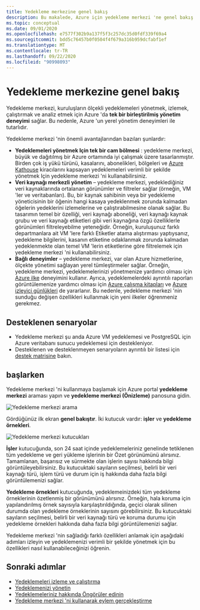 ```yaml
---
title: Yedekleme merkezine genel bakış
description: Bu makalede, Azure için yedekleme merkezi 'ne genel bakış sunulmaktadır.
ms.topic: conceptual
ms.date: 09/01/2020
ms.openlocfilehash: e7577f302b9a137f5f3c257dc35d0fdf339f69a4
ms.sourcegitcommit: bdd5c76457b0f0504f4f679a316b959dcfabf1ef
ms.translationtype: MT
ms.contentlocale: tr-TR
ms.lasthandoff: 09/22/2020
ms.locfileid: "90998093"
---
```

# <a name="overview-of-backup-center"></a>Yedekleme merkezine genel bakış

Yedekleme merkezi, kuruluşların ölçekli yedeklemeleri yönetmek, izlemek, çalıştırmak ve analiz etmek için Azure 'da **tek bir birleştirilmiş yönetim deneyimi** sağlar. Bu nedenle, Azure 'un yerel yönetim deneyimleri ile tutarlıdır.

Yedekleme merkezi 'nin önemli avantajlarından bazıları şunlardır:

* **Yedeklemeleri yönetmek Için tek bir cam bölmesi** : yedekleme merkezi, büyük ve dağıtılmış bir Azure ortamında iyi çalışmak üzere tasarlanmıştır. Birden çok iş yükü türünü, kasalarını, abonelikleri, bölgeleri ve [Azure Kathouse](https://docs.microsoft.com/azure/lighthouse/overview) kiracılarını kapsayan yedeklemeleri verimli bir şekilde yönetmek Için yedekleme merkezi 'ni kullanabilirsiniz.
* **Veri kaynağı merkezli yönetim** – yedekleme merkezi, yedeklediğiniz veri kaynaklarında ortalanan görünümler ve filtreler sağlar (örneğin, VM 'ler ve veritabanları). Bu, bir kaynak sahibinin veya bir yedekleme yöneticisinin bir öğenin hangi kasaya yedeklenmek zorunda kalmadan öğelerin yedeklerini izlemelerine ve çalıştırabilmesine olanak sağlar. Bu tasarımın temel bir özelliği, veri kaynağı aboneliği, veri kaynağı kaynak grubu ve veri kaynağı etiketleri gibi veri kaynağına özgü özelliklerle görünümleri filtreleyebilme yeteneğidir. Örneğin, kuruluşunuz farklı departmanlara ait VM 'lere farklı Etiketler atama alıştırması yaptıysanız, yedekleme bilgilerini, kasanın etiketine odaklanmak zorunda kalmadan yedeklenmekte olan temel VM 'lerin etiketlerine göre filtrelemek için yedekleme merkezi 'ni kullanabilirsiniz.
* **Bağlı deneyimler** – yedekleme merkezi, var olan Azure hizmetlerine, ölçekte yönetimi sağlayan yerel tümleştirmeler sağlar. Örneğin, yedekleme merkezi, yedeklemelerinizi yönetmenize yardımcı olması için [Azure ilke](https://docs.microsoft.com/azure/governance/policy/overview) deneyimini kullanır. Ayrıca, yedeklemelerdeki ayrıntılı raporları görüntülemenize yardımcı olması için [Azure çalışma kitapları](https://docs.microsoft.com/azure/azure-monitor/platform/workbooks-overview) ve [Azure izleyici günlükleri](https://docs.microsoft.com/azure/azure-monitor/platform/data-platform-logs) de yararlanır. Bu nedenle, yedekleme merkezi 'nin sunduğu değişen özellikleri kullanmak için yeni ilkeler öğrenmeniz gerekmez.

## <a name="supported-scenarios"></a>Desteklenen senaryolar

* Yedekleme merkezi şu anda Azure VM yedeklemesi ve PostgreSQL için Azure veritabanı sunucu yedeklemesi için destekleniyor.
* Desteklenen ve desteklenmeyen senaryoların ayrıntılı bir listesi için [destek matrisine](backup-center-support-matrix.md) bakın.

## <a name="get-started"></a>başlarken

Yedekleme merkezi 'ni kullanmaya başlamak için Azure portal **yedekleme merkezi** araması yapın ve **yedekleme merkezi (Önizleme)** panosuna gidin.

![Yedekleme merkezi arama](./media/backup-center-overview/backup-center-search.png)

Gördüğünüz ilk ekran **genel bakıştır**. İki kutucuk vardır: **işler** ve **yedekleme örnekleri**.

![Yedekleme merkezi kutucukları](./media/backup-center-overview/backup-center-overview-widgets.png)

**İşler** kutucuğunda, son 24 saat içinde yedeklemeleriniz genelinde tetiklenen tüm yedekleme ve geri yükleme işlerinin bir Özet görünümünü alırsınız. Tamamlanan, başarısız ve sürmekte olan işlerin sayısı hakkında bilgi görüntüleyebilirsiniz. Bu kutucuktaki sayıların seçilmesi, belirli bir veri kaynağı türü, işlem türü ve durum için iş hakkında daha fazla bilgi görüntülemenizi sağlar.

**Yedekleme örnekleri** kutucuğunda, yedeklemeinizdeki tüm yedekleme örneklerinin özetlenmiş bir görünümünü alırsınız. Örneğin, hala koruma için yapılandırılmış örnek sayısıyla karşılaştırıldığında, geçici olarak silinen durumda olan yedekleme örneklerinin sayısını görebilirsiniz. Bu kutucuktaki sayıların seçilmesi, belirli bir veri kaynağı türü ve koruma durumu için yedekleme örnekleri hakkında daha fazla bilgi görüntülemenizi sağlar.

Yedekleme merkezi 'nin sağladığı farklı özellikleri anlamak için aşağıdaki adımları izleyin ve yedeklemenizi verimli bir şekilde yönetmek için bu özellikleri nasıl kullanabileceğinizi öğrenin.

## <a name="next-steps"></a>Sonraki adımlar

* [Yedeklemeleri izleme ve çalıştırma](backup-center-monitor-operate.md)
* [Yedeklemenizi yönetin](backup-center-govern-environment.md)
* [Yedeklemeleriniz hakkında Öngörüler edinin](backup-center-obtain-insights.md)
* [Yedekleme merkezi 'ni kullanarak eylem gerçekleştirme](backup-center-actions.md)
